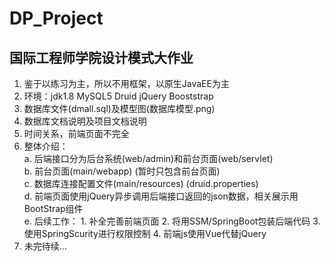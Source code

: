 # DP_Project
## 国际工程师学院设计模式大作业
1. 鉴于以练习为主，所以不用框架，以原生JavaEE为主
2. 环境：jdk1.8 MySQL5 Druid jQuery Booststrap
3. 数据库文件(dmall.sql)及模型图(数据库模型.png)
4. 数据库文档说明及项目文档说明
5. 时间关系，前端页面不完全
6. 整体介绍：<br>
    a. 后端接口分为后台系统(web/admin)和前台页面(web/servlet)<br>
    b. 前台页面(main/webapp)  (暂时只包含前台页面)<br>
    c. 数据库连接配置文件(main/resources)  (druid.properties)<br>
    d. 前端页面使用jQuery异步调用后端接口返回的json数据，相关展示用BootStrap组件<br>
    e. 后续工作：
                1. 补全完善前端页面
                2. 将用SSM/SpringBoot包装后端代码
                3. 使用SpringScurity进行权限控制
                4. 前端js使用Vue代替jQuery
7. 未完待续...  




